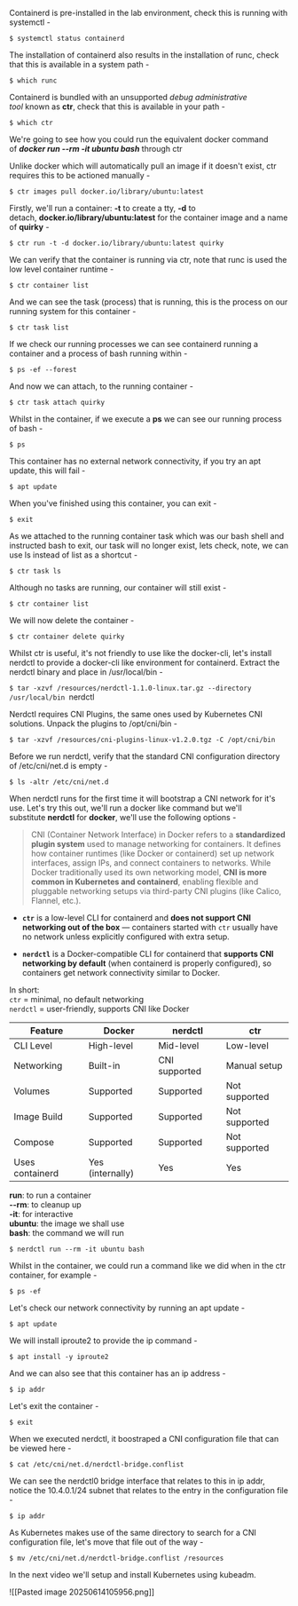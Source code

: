 Containerd is pre-installed in the lab environment, check this is running with systemctl -

`$ systemctl status containerd`

The installation of containerd also results in the installation of runc, check that this is available in a system path -

`$ which runc`

Containerd is bundled with an unsupported _debug administrative tool_ known as **ctr**, check that this is available in your path -

`$ which ctr`

We're going to see how you could run the equivalent docker command of **_docker run --rm -it ubuntu bash_** through ctr

Unlike docker which will automatically pull an image if it doesn't exist, ctr requires this to be actioned manually -

`$ ctr images pull docker.io/library/ubuntu:latest`

Firstly, we'll run a container: **-t** to create a tty, **-d** to detach, **docker.io/library/ubuntu:latest** for the container image and a name of **quirky** -

`$ ctr run -t -d docker.io/library/ubuntu:latest quirky`

We can verify that the container is running via ctr, note that runc is used the low level container runtime -

`$ ctr container list`

And we can see the task (process) that is running, this is the process on our running system for this container -

`$ ctr task list`

If we check our running processes we can see containerd running a container and a process of bash running within -

`$ ps -ef --forest`

And now we can attach, to the running container -

`$ ctr task attach quirky`

Whilst in the container, if we execute a **ps** we can see our running process of bash -

`$ ps`

This container has no external network connectivity, if you try an apt update, this will fail -

`$ apt update`

When you've finished using this container, you can exit -

`$ exit`

As we attached to the running container task which was our bash shell and instructed bash to exit, our task will no longer exist, lets check, note, we can use ls instead of list as a shortcut -

`$ ctr task ls`

Although no tasks are running, our container will still exist -

`$ ctr container list`

We will now delete the container -

`$ ctr container delete quirky`

Whilst ctr is useful, it's not friendly to use like the docker-cli, let's install nerdctl to provide a docker-cli like environment for containerd. Extract the nerdctl binary and place in /usr/local/bin -

`$ tar -xzvf /resources/nerdctl-1.1.0-linux.tar.gz --directory /usr/local/bin `nerdctl

Nerdctl requires CNI Plugins, the same ones used by Kubernetes CNI solutions. Unpack the plugins to /opt/cni/bin -

`$ tar -xzvf /resources/cni-plugins-linux-v1.2.0.tgz -C /opt/cni/bin`

Before we run nerdctl, verify that the standard CNI configuration directory of /etc/cni/net.d is empty -

`$ ls -altr /etc/cni/net.d`

When nerdctl runs for the first time it will bootstrap a CNI network for it's use. Let's try this out, we'll run a docker like command but we'll substitute **nerdctl** for **docker**, we'll use the following options -

>CNI (Container Network Interface) in Docker refers to a **standardized plugin system** used to manage networking for containers. It defines how container runtimes (like Docker or containerd) set up network interfaces, assign IPs, and connect containers to networks. While Docker traditionally used its own networking model, **CNI is more common in Kubernetes and containerd**, enabling flexible and pluggable networking setups via third-party CNI plugins (like Calico, Flannel, etc.).

- **`ctr`** is a low-level CLI for containerd and **does not support CNI networking out of the box** — containers started with `ctr` usually have no network unless explicitly configured with extra setup.

- **`nerdctl`** is a Docker-compatible CLI for containerd that **supports CNI networking by default** (when containerd is properly configured), so containers get network connectivity similar to Docker.

In short:  
 `ctr` = minimal, no default networking  
 `nerdctl` = user-friendly, supports CNI like Docker

| Feature         | Docker           | nerdctl       | ctr           |
| --------------- | ---------------- | ------------- | ------------- |
| CLI Level       | High-level       | Mid-level     | Low-level     |
| Networking      | Built-in         | CNI supported | Manual setup  |
| Volumes         | Supported        | Supported     | Not supported |
| Image Build     | Supported        | Supported     | Not supported |
| Compose         | Supported        | Supported     | Not supported |
| Uses containerd | Yes (internally) | Yes           | Yes           |

**run**: to run a container  
**--rm**: to cleanup up  
**-it**: for interactive  
**ubuntu**: the image we shall use  
**bash**: the command we will run

`$ nerdctl run --rm -it ubuntu bash`

Whilst in the container, we could run a command like we did when in the ctr container, for example -

`$ ps -ef`

Let's check our network connectivity by running an apt update -

`$ apt update`

We will install iproute2 to provide the ip command -

`$ apt install -y iproute2`

And we can also see that this container has an ip address -

`$ ip addr`

Let's exit the container -

`$ exit`

When we executed nerdctl, it boostraped a CNI configuration file that can be viewed here -

`$ cat /etc/cni/net.d/nerdctl-bridge.conflist`

We can see the nerdctl0 bridge interface that relates to this in ip addr, notice the 10.4.0.1/24 subnet that relates to the entry in the configuration file -

`$ ip addr`

As Kubernetes makes use of the same directory to search for a CNI configuration file, let's move that file out of the way -

`$ mv /etc/cni/net.d/nerdctl-bridge.conflist /resources`

In the next video we'll setup and install Kubernetes using kubeadm.

![[Pasted image 20250614105956.png]]